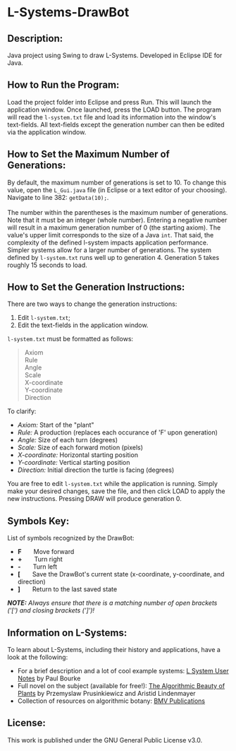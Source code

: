 # L-Systems-DrawBot #

## Description: ##

Java project using Swing to draw L-Systems.
Developed in Eclipse IDE for Java.

## How to Run the Program: ##

Load the project folder into Eclipse and press Run. This will launch the application window. Once launched, press the LOAD button. The program will read the <code>l-system.txt</code> file and load its information into the window's text-fields. All text-fields except the generation number can then be edited via the application window. 

## How to Set the Maximum Number of Generations: ##

By default, the maximum number of generations is set to 10. To change this value, open the <code>L_Gui.java</code> file (in Eclipse or a text editor of your choosing). Navigate to line 382: <code>getData(10);</code>.
<br/><br/>
The number within the parentheses is the maximum number of generations. Note that it must be an integer (whole number). Entering a negative number will result in a maximum generation number of 0 (the starting axiom). The value's upper limit corresponds to the size of a Java <code>int</code>. That said, the complexity of the defined l-system impacts application performance. Simpler systems allow for a larger number of generations. The system defined by <code>l-system.txt</code> runs well up to generation 4. Generation 5 takes roughly 15 seconds to load. 

## How to Set the Generation Instructions: ##

There are two ways to change the generation instructions:

  1. Edit <code>l-system.txt</code>;
  2. Edit the text-fields in the application window. 

<code>l-system.txt</code> must be formatted as follows: <br/>

  > Axiom <br/>
  > Rule <br/>
  > Angle <br/>
  > Scale <br/>
  > X-coordinate <br/>
  > Y-coordinate <br/>
  > Direction

To clarify:

  - *Axiom:* Start of the "plant"
  - *Rule:* A production (replaces each occurance of 'F' upon generation)
  - *Angle:* Size of each turn (degrees)
  - *Scale:* Size of each forward motion (pixels)
  - *X-coordinate:* Horizontal starting position
  - *Y-coordinate:* Vertical starting position
  - *Direction:* Initial direction the turtle is facing (degrees)
  
You are free to edit <code>l-system.txt</code> while the application is running. Simply make your desired changes, save the file, and then click LOAD to apply the new instructions. Pressing DRAW will produce generation 0. 

## Symbols Key: ##

List of symbols recognized by the DrawBot:

  - **F** &nbsp;&nbsp;&nbsp;&nbsp;&nbsp; Move forward
  - **+** &nbsp;&nbsp;&nbsp;&nbsp;&nbsp; Turn right
  - **-** &nbsp;&nbsp;&nbsp;&nbsp;&nbsp; Turn left
  - **[** &nbsp;&nbsp;&nbsp;&nbsp;&nbsp; Save the DrawBot's current state (x-coordinate, y-coordinate, and direction)
  - **]** &nbsp;&nbsp;&nbsp;&nbsp;&nbsp; Return to the last saved state

***NOTE:** Always ensure that there is a matching number of open brackets ('[') and closing brackets (']')!*

## Information on L-Systems: ##

To learn about L-Systems, including their history and applications, have a look at the following:

  - For a brief description and a lot of cool example systems: [L System User Notes](http://paulbourke.net/fractals/lsys/) by Paul Bourke
  - Full novel on the subject (available for free!): [The Algorithmic Beauty of Plants](http://algorithmicbotany.org/papers/abop/abop.pdf) by Przemyslaw Prusinkiewicz and Aristid Lindenmayer
  - Collection of resources on algorithmic botany: [BMV Publications](http://algorithmicbotany.org/papers/#abop) 

## License: ##

This work is published under the GNU General Public License v3.0.
